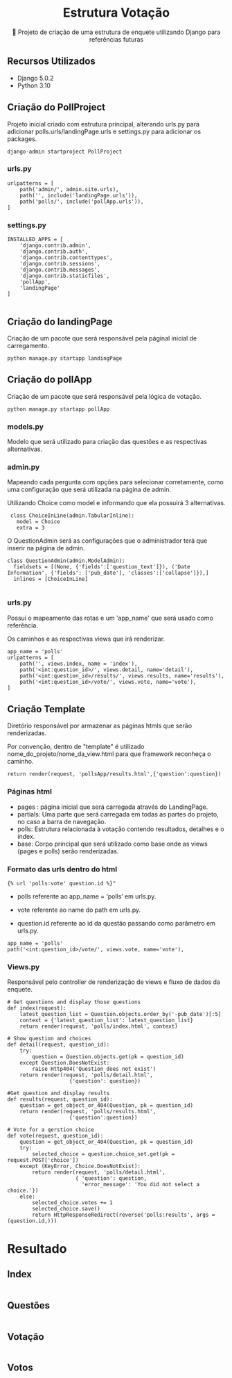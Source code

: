 <H1 align="center">Estrutura Votação</H1>
<p align="center">🚀 Projeto de criação de uma estrutura de enquete utilizando Django para referências futuras</p>

## Recursos Utilizados

* Django 5.0.2
* Python 3.10


## Criação do PollProject

Projeto inicial criado com estrutura principal, alterando urls.py para adicionar polls.urls/landingPage.urls e settings.py para adicionar os packages. 
 ```
django-admin startproject PollProject
 ```


### urls.py

```
urlpatterns = [
    path('admin/', admin.site.urls),
    path('', include('landingPage.urls')),
    path('polls/', include('pollApp.urls')),
]
```

### settings.py

```
INSTALLED_APPS = [
    'django.contrib.admin',
    'django.contrib.auth',
    'django.contrib.contenttypes',
    'django.contrib.sessions',
    'django.contrib.messages',
    'django.contrib.staticfiles',
    'pollApp',
    'landingPage'
]
 ```


<img src="https://cdn.discordapp.com/attachments/1046824853015113789/1207331165669826580/image.png?ex=65df41c5&is=65ccccc5&hm=0294fac52d4376cda51760f25d74e069ce653511c22e5253b6614a27c0387a11&" alt="">


## Criação do landingPage

Criação de um pacote que será responsável pela páginal inicial de carregamento.

 ```
python manage.py startapp landingPage
 ```

## Criação do pollApp

Criação de um pacote que será responsável pela lógica de votação.

 ```
python manage.py startapp pollApp
 ```



### models.py
Modelo que será utilizado para criação das questões e as respectivas alternativas.

### admin.py
Mapeando cada pergunta com opções para selecionar corretamente, como uma configuração que será utilizada na página de admin.
 
Utilizando Choice como model e informando que ela possuirá 3 alternativas.
 ```
  class ChoiceInLine(admin.TabularInline):
    model = Choice
    extra = 3
 ```

O QuestionAdmin será as configurações que o administrador terá que inserir na página de admin.
  ```
  class QuestionAdmin(admin.ModelAdmin):
    fieldsets = [(None, {'fields':['question_text']}), ('Date Information', {'fields': ['pub_date'], 'classes':['collapse']}),]
    inlines = [ChoiceInLine]
  ```

 

<img src="https://cdn.discordapp.com/attachments/1046824853015113789/1207323401904201778/image.png?ex=65df3a89&is=65ccc589&hm=4085174401c7f2e3e869aa765ec36fcaa189ba29a6d30933dcda2d560d5142de&" alt="">
 
 ### urls.py

Possuí o mapeamento das rotas e um 'app_name' que será usado como referência.  

Os caminhos e as respectivas views que irá renderizar.

```
app_name = 'polls'
urlpatterns = [
    path('', views.index, name = 'index'),
    path('<int:question_id>/', views.detail, name='detail'),
    path('<int:question_id>/results/', views.results, name='results'),
    path('<int:question_id>/vote/', views.vote, name='vote'),
]
```


## Criação Template

Diretório responsável por armazenar as páginas htmls que serão renderizadas.

Por convenção, dentro de "template" é utilizado nome_do_projeto/nome_da_view.html para que framework reconheça o caminho.
 
 ```
return render(request, 'pollsApp/results.html',{'question':question})
 ```

### Páginas html

* pages : página inicial que será carregada através do LandingPage.
* partials: Uma parte que será carregada em todas as partes do projeto, no caso a barra de navegação.
* polls: Estrutura relacionada à votação contendo resultados, detalhes e o índex.
* base: Corpo principal que será utilizado como base onde as views (pages e polls) serão renderizadas.


### Formato das urls dentro do html

```
{% url 'polls:vote' question.id %}"
```

* polls referente ao app_name = ‘polls’ em urls.py.

* vote referente ao name do path em urls.py.

* question.id referente ao id da questão passando como parâmetro em urls.py. 


```
app_name = 'polls'
path('<int:question_id>/vote/', views.vote, name='vote'),
```


### Views.py
Responsável pelo controller de renderização de views e fluxo de dados da enquete.

```
# Get questions and display those questions
def index(request):
    latest_question_list = Question.objects.order_by('-pub_date')[:5]
    context = {'latest_question_list': latest_question_list}
    return render(request, 'polls/index.html', context)

# Show question and choices
def detail(request, question_id):
    try:
        question = Question.objects.get(pk = question_id)
    except Question.DoesNotExist:
        raise Http404('Question does not exist')
    return render(request, 'polls/detail.html', 
                    {'question': question})

#Get question and display results
def results(request, question_id):
    question = get_object_or_404(Question, pk = question_id)
    return render(request, 'polls/results.html',                  
                    {'question':question})

# Vote for a qerstion choice
def vote(request, question_id):
    question = get_object_or_404(Question, pk = question_id)
    try:
        selected_choice = question.choice_set.get(pk = request.POST['choice'])
    except (KeyError, Choice.DoesNotExist):
        return render(request, 'polls/detail.html', 
                      { 'question': question,
                        'error_message': 'You did not select a choice.'})
    else:
        selected_choice.votes += 1
        selected_choice.save()
        return HttpResponseRedirect(reverse('polls:results', args = (question.id,)))
```


# Resultado

## Index
<img src="https://cdn.discordapp.com/attachments/1046824853015113789/1207328378819059742/image.png?ex=65df3f2c&is=65ccca2c&hm=236341e157657a1eaef317a33f7e729928438890af8a6cef333785119eee53b7&" alt="">

## Questões
<img src="https://cdn.discordapp.com/attachments/1046824853015113789/1207328471437807707/image.png?ex=65df3f42&is=65ccca42&hm=64428f86bb9ddee4e8c7e9383b54b80f08e493d782225ed42224e8e9987c98ad&" alt="">

## Votação
<img src="https://cdn.discordapp.com/attachments/1046824853015113789/1207328605764329513/image.png?ex=65df3f62&is=65ccca62&hm=386839c5344cd943b282b4ce65f1dc47cd448410be701f6bbad9aab52c7a4720&" alt="">

## Votos
<img src="https://cdn.discordapp.com/attachments/1046824853015113789/1207328705513390110/image.png?ex=65df3f7a&is=65ccca7a&hm=717bee5808c78d7d8f9ce8aa78494ea4fbb8bbdaca702451a5b0c9de647aeaf8&" alt="">

